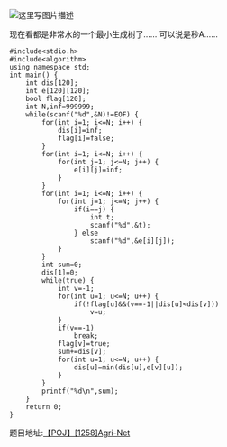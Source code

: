 ![这里写图片描述](http://img.blog.csdn.net/20160221013750225)

现在看都是非常水的一个最小生成树了……
可以说是秒A……

```
#include<stdio.h>
#include<algorithm>
using namespace std;
int main() {
	int dis[120];
	int e[120][120];
	bool flag[120];
	int N,inf=999999;
	while(scanf("%d",&N)!=EOF) {
		for(int i=1; i<=N; i++) {
			dis[i]=inf;
			flag[i]=false;
		}
		for(int i=1; i<=N; i++) {
			for(int j=1; j<=N; j++) {
				e[i][j]=inf;
			}
		}
		for(int i=1; i<=N; i++) {
			for(int j=1; j<=N; j++) {
				if(i==j) {
					int t;
					scanf("%d",&t);
				} else
					scanf("%d",&e[i][j]);
			}
		}
		int sum=0;
		dis[1]=0;
		while(true) {
			int v=-1;
			for(int u=1; u<=N; u++) {
				if(!flag[u]&&(v==-1||dis[u]<dis[v]))
					v=u;
			}
			if(v==-1)
				break;
			flag[v]=true;
			sum+=dis[v];
			for(int u=1; u<=N; u++) {
				dis[u]=min(dis[u],e[v][u]);
			}
		}
		printf("%d\n",sum);
	}
	return 0;
}

```

题目地址:[【POJ】[1258]Agri-Net](http://poj.org/problem?id=1258)